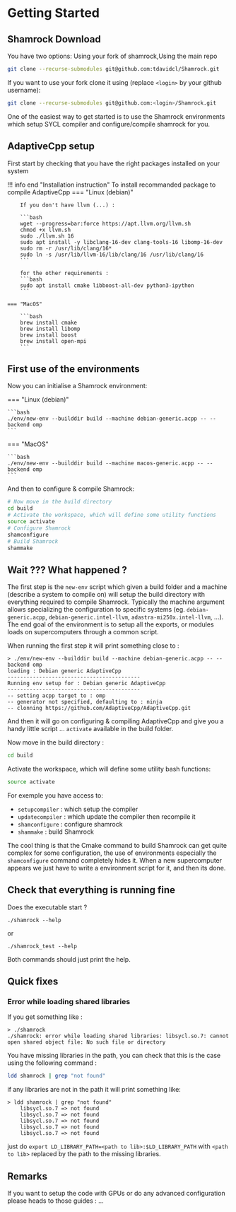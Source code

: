 # Getting Started

## Shamrock Download

You have two options: Using your fork of shamrock,Using the main repo

```bash
git clone --recurse-submodules git@github.com:tdavidcl/Shamrock.git
```
If you want to use your fork clone it using (replace `<login>` by your github username):
```bash
git clone --recurse-submodules git@github.com:<login>/Shamrock.git
```

One of the easiest way to get started is to use the Shamrock environments which setup SYCL compiler and configure/compile shamrock for you.

## AdaptiveCpp setup

First start by checking that you have the right packages installed on your system

!!! info end "Installation instruction"
    To install recommanded package to compile AdaptiveCpp
    === "Linux (debian)"

        If you don't have llvm (...) :

        ```bash
        wget --progress=bar:force https://apt.llvm.org/llvm.sh
        chmod +x llvm.sh
        sudo ./llvm.sh 16
        sudo apt install -y libclang-16-dev clang-tools-16 libomp-16-dev
        sudo rm -r /usr/lib/clang/16*
        sudo ln -s /usr/lib/llvm-16/lib/clang/16 /usr/lib/clang/16
        ```

        for the other requirements :
        ```bash
        sudo apt install cmake libboost-all-dev python3-ipython
        ```

    === "MacOS"

        ```bash
        brew install cmake
        brew install libomp
        brew install boost
        brew install open-mpi
        ```

## First use of the environments

Now you can initialise a Shamrock environment:

=== "Linux (debian)"

    ```bash
    ./env/new-env --builddir build --machine debian-generic.acpp -- --backend omp
    ```

=== "MacOS"

    ```bash
    ./env/new-env --builddir build --machine macos-generic.acpp -- --backend omp
    ```

And then to configure & compile Shamrock:
```bash
# Now move in the build directory
cd build
# Activate the workspace, which will define some utility functions
source activate
# Configure Shamrock
shamconfigure
# Build Shamrock
shammake
```

## Wait ??? What happened ?

The first step is the `new-env` script which given a build folder and a machine (describe a system to compile on) will setup the build directory with everything required to compile Shamrock. Typically the machine argument allows specializing the configuration to specific systems (eg. `debian-generic.acpp`, `debian-generic.intel-llvm`, `adastra-mi250x.intel-llvm`, ...). The end goal of the environment is to setup all the exports, or modules loads on supercomputers through a common script.

When running the first step it will print something close to :
```
> ./env/new-env --builddir build --machine debian-generic.acpp -- --backend omp
loading : Debian generic AdaptiveCpp
------------------------------------------
Running env setup for : Debian generic AdaptiveCpp
------------------------------------------
-- setting acpp target to : omp
-- generator not specified, defaulting to : ninja
-- clonning https://github.com/AdaptiveCpp/AdaptiveCpp.git
```
And then it will go on configuring & compiling AdaptiveCpp and give you a handy little script ... `activate` available in the build folder.

Now move in the build directory :
```sh
cd build
```

Activate the workspace, which will define some utility bash functions:
```sh
source activate
```

For exemple you have access to:

 - `setupcompiler` : which setup the compiler
 - `updatecompiler` : which update the compiler then recompile it
 - `shamconfigure` : configure shamrock
 - `shammake` : build Shamrock

The cool thing is that the Cmake command to build Shamrock can get quite complex for some configuration, the use of environments especially the `shamconfigure` command completely hides it. When a new supercomputer appears we just have to write a environment script for it, and then its done.

## Check that everything is running fine

Does the executable start ?
```
./shamrock --help
```
or
```
./shamrock_test --help
```

Both commands should just print the help.

## Quick fixes
### Error while loading shared libraries
If you get something like :
```
> ./shamrock
./shamrock: error while loading shared libraries: libsycl.so.7: cannot open shared object file: No such file or directory
```

You have missing libraries in the path, you can check that this is the case using the following command :
```bash
ldd shamrock | grep "not found"
```

if any libraries are not in the path it will print something like:
```
> ldd shamrock | grep "not found"
    libsycl.so.7 => not found
    libsycl.so.7 => not found
    libsycl.so.7 => not found
    libsycl.so.7 => not found
    libsycl.so.7 => not found
```

just do `export LD_LIBRARY_PATH=<path to lib>:$LD_LIBRARY_PATH` with `<path to lib>`
replaced by the path to the missing libraries.

## Remarks

If you want to setup the code with GPUs or do any advanced configuration please heads to those guides : ...
